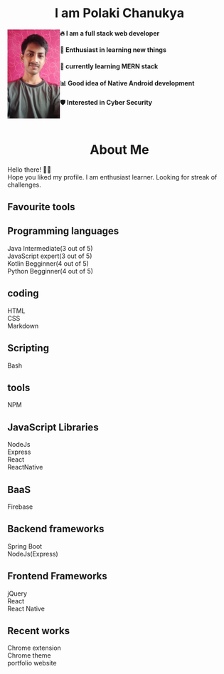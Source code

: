 <h1 align="center"> I am Polaki Chanukya</h1> 
<div height="500px">
    <div align="left" width="50%">
        <img align="left"  src=".\Mypicmile.jpg" height="200px" alt="chanukya looking cool">
    </div>
    <div align="right" width="50%">
        <div align="left" width="50%">

 #### 🔥 I am a  full stack web developer 
 #### 📘 Enthusiast in learning new things
 #### 📖 currently learning MERN stack
 #### 📊 Good idea of Native Android development
 #### 🛡️ Interested in Cyber Security
 </div>
 </div>
 </div>
<br>
<h1 align="center"> About Me</h1> 

Hello there! 🙋‍♂️ <br>
Hope you liked my profile. I am enthusiast learner. Looking for streak of challenges. <br>

## Favourite tools

## Programming languages

Java Intermediate(3 out of 5)<br>
JavaScript expert(3 out of 5)<br>
Kotlin Begginner(4 out of 5)<br>
Python Begginner(4 out of 5)<br>


## coding 
HTML<br>
CSS<br>
Markdown<br>

## Scripting
Bash<br>

## tools
NPM<br>

## JavaScript Libraries
NodeJs<br>
Express<br>
React<br>
ReactNative<br>

## BaaS
Firebase

## Backend frameworks
Spring Boot<br>
NodeJs(Express)

## Frontend Frameworks
jQuery<br>
React<br>
React Native<br>

## Recent works
Chrome extension<br>
Chrome theme<br>
portfolio website

